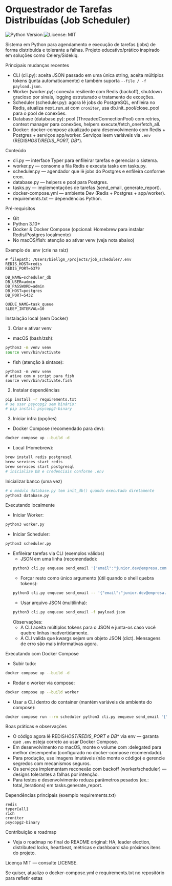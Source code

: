 # Orquestrador de Tarefas Distribuídas (Job Scheduler)

![Python Version](https://img.shields.io/badge/python-3.10%2B-blue)
![License: MIT](https://img.shields.io/badge/License-MIT-yellow.svg)

Sistema em Python para agendamento e execução de tarefas (jobs) de forma distribuída e tolerante a falhas. Projeto educativo/prático inspirado em soluções como Celery/Sidekiq.

Principais mudanças recentes

- CLI (cli.py): aceita JSON passado em uma única string, aceita múltiplos tokens (junta automaticamente) e também suporta `--file / -f payload.json`.
- Worker (worker.py): conexão resiliente com Redis (backoff), shutdown gracioso por sinais, logging estruturado e tratamento de exceções.
- Scheduler (scheduler.py): agora lê jobs do PostgreSQL, enfileira no Redis, atualiza next_run_at com `croniter`, usa db.init_pool/close_pool para o pool de conexões.
- Database (database.py): pool (ThreadedConnectionPool) com retries, context manager para conexões, helpers execute/fetch_one/fetch_all.
- Docker: docker-compose atualizado para desenvolvimento com Redis + Postgres + serviços app/worker. Serviços leem variáveis via `.env` (REDIS*HOST/REDIS_PORT, DB*\*).

Conteúdo

- cli.py — interface Typer para enfileirar tarefas e gerenciar o sistema.
- worker.py — consome a fila Redis e executa tasks em tasks.py.
- scheduler.py — agendador que lê jobs do Postgres e enfileira conforme cron.
- database.py — helpers e pool para Postgres.
- tasks.py — implementações de tarefas (send_email, generate_report).
- docker-compose.yml — ambiente Dev (Redis + Postgres + app/worker).
- requirements.txt — dependências Python.

Pré-requisitos

- Git
- Python 3.10+
- Docker & Docker Compose (opcional: Homebrew para instalar Redis/Postgres localmente)
- No macOS/fish: atenção ao ativar venv (veja nota abaixo)

Exemplo de .env (crie na raiz)

```env
# filepath: /Users/biellgm_/projects/job_scheduler/.env
REDIS_HOST=redis
REDIS_PORT=6379

DB_NAME=scheduler_db
DB_USER=admin
DB_PASSWORD=admin
DB_HOST=postgres
DB_PORT=5432

QUEUE_NAME=task_queue
SLEEP_INTERVAL=10
```

Instalação local (sem Docker)

1. Criar e ativar venv

- macOS (bash/zsh):

```bash
python3 -m venv venv
source venv/bin/activate
```

- fish (atenção à sintaxe):

```fish
python3 -m venv venv
# ative com o script para fish
source venv/bin/activate.fish
```

2. Instalar dependências

```bash
pip install -r requirements.txt
# se usar psycopg2 sem binário:
# pip install psycopg2-binary
```

3. Iniciar infra (opções)

- Docker Compose (recomendado para dev):

```bash
docker compose up --build -d
```

- Local (Homebrew):

```bash
brew install redis postgresql
brew services start redis
brew services start postgresql
# inicialize DB e credenciais conforme .env
```

Inicializar banco (uma vez)

```bash
# o módulo database.py tem init_db() quando executado diretamente
python3 database.py
```

Executando localmente

- Iniciar Worker:

```bash
python3 worker.py
```

- Iniciar Scheduler:

```bash
python3 scheduler.py
```

- Enfileirar tarefas via CLI (exemplos válidos)
  - JSON em uma linha (recomendado):
  ```bash
  python3 cli.py enqueue send_email '{"email":"junior.dev@empresa.com","message":"Sua primeira tarefa distribuída!"}'
  ```
  - Forçar resto como único argumento (útil quando o shell quebra tokens):
  ```bash
  python3 cli.py enqueue send_email -- '{"email":"junior.dev@empresa.com","message":"..."}'
  ```
  - Usar arquivo JSON (multilinha):
  ```bash
  python3 cli.py enqueue send_email -f payload.json
  ```
  Observações:
  - A CLI aceita múltiplos tokens para o JSON e junta-os caso você quebre linhas inadvertidamente.
  - A CLI valida que kwargs sejam um objeto JSON (dict). Mensagens de erro são mais informativas agora.

Executando com Docker Compose

- Subir tudo:

```bash
docker compose up --build -d
```

- Rodar o worker via compose:

```bash
docker compose up --build worker
```

- Usar a CLI dentro do container (mantém variáveis de ambiente do compose):

```bash
docker compose run --rm scheduler python3 cli.py enqueue send_email '{"email":"a@b.com","message":"Oi"}'
```

Boas práticas e observações

- O código agora lê REDIS*HOST/REDIS_PORT e DB*\* via env — garanta que `.env` esteja correto ao usar Docker Compose.
- Em desenvolvimento no macOS, monte o volume com :delegated para melhor desempenho (configurado no docker-compose recomendado).
- Para produção, use imagens imutáveis (não monte o código) e gerencie segredos com mecanismos seguros.
- Os serviços implementam reconexão com backoff (worker/scheduler) — designs tolerantes a falhas por intenção.
- Para testes e desenvolvimento reduza parâmetros pesados (ex.: total_iterations) em tasks.generate_report.

Dependências principais (exemplo requirements.txt)

```
redis
typer[all]
rich
croniter
psycopg2-binary
```

Contribuição e roadmap

- Veja o roadmap no final do README original: HA, leader election, distributed locks, heartbeat, métricas e dashboard são próximos itens do projeto.

Licença
MIT — consulte LICENSE.

Se quiser, atualizo o docker-compose.yml e requirements.txt no repositório para refletir estas
